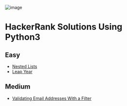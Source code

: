 ![image](https://user-images.githubusercontent.com/84894614/149536483-0793637c-d824-41cb-aec5-d381565143fa.png)

# HackerRank Solutions Using Python3

## Easy 
- [Nested Lists](https://github.com/RanaAbdulrhman/HakerRank_Practice/edit/main/NestedLists.py)
- [Leap Year](https://github.com/RanaAbdulrhman/HakerRank_Practice/edit/main/LeapYear.py)

## Medium 
- [Validating Email Addresses With a Filter](https://github.com/RanaAbdulrhman/HakerRank_Practice/edit/main/Validating_Email_Addresses.py)

